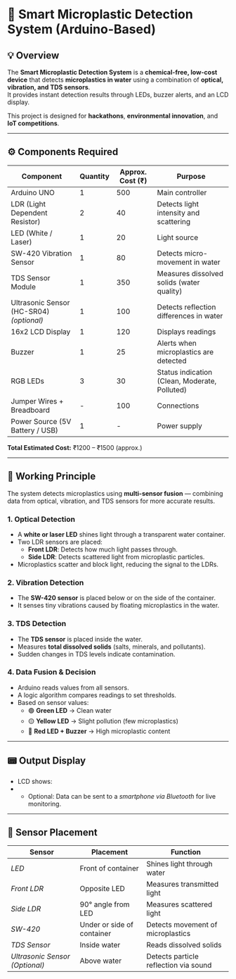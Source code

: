 # 🌊 Smart Microplastic Detection System (Arduino-Based)

## 💡 Overview
The **Smart Microplastic Detection System** is a **chemical-free, low-cost device** that detects **microplastics in water** using a combination of **optical, vibration, and TDS sensors**.  
It provides instant detection results through LEDs, buzzer alerts, and an LCD display.

This project is designed for **hackathons**, **environmental innovation**, and **IoT competitions**.

---

## ⚙️ Components Required

| Component | Quantity | Approx. Cost (₹) | Purpose |
|------------|-----------|------------------|----------|
| Arduino UNO  | 1 | 500 | Main controller |
| LDR (Light Dependent Resistor) | 2 | 40 | Detects light intensity and scattering |
| LED (White / Laser) | 1 | 20 | Light source |
| SW-420 Vibration Sensor | 1 | 80 | Detects micro-movement in water |
| TDS Sensor Module | 1 | 350 | Measures dissolved solids (water quality) |
| Ultrasonic Sensor (HC-SR04) *(optional)* | 1 | 100 | Detects reflection differences in water |
| 16x2 LCD Display | 1 | 120 | Displays readings |
| Buzzer | 1 | 25 | Alerts when microplastics are detected |
| RGB LEDs | 3 | 30 | Status indication (Clean, Moderate, Polluted) |
| Jumper Wires + Breadboard | - | 100 | Connections |
| Power Source (5V Battery / USB) | 1 | - | Power supply |

**Total Estimated Cost:** ₹1200 – ₹1500 (approx.)

---

## 🧠 Working Principle

The system detects microplastics using **multi-sensor fusion** — combining data from optical, vibration, and TDS sensors for more accurate results.

### 1. **Optical Detection**
- A **white or laser LED** shines light through a transparent water container.  
- Two LDR sensors are placed:
  - **Front LDR**: Detects how much light passes through.
  - **Side LDR**: Detects scattered light from microplastic particles.  
- Microplastics scatter and block light, reducing the signal to the LDRs.

### 2. **Vibration Detection**
- The **SW-420 sensor** is placed below or on the side of the container.  
- It senses tiny vibrations caused by floating microplastics in the water.

### 3. **TDS Detection**
- The **TDS sensor** is placed inside the water.  
- Measures **total dissolved solids** (salts, minerals, and pollutants).  
- Sudden changes in TDS levels indicate contamination.

### 4. **Data Fusion & Decision**
- Arduino reads values from all sensors.
- A logic algorithm compares readings to set thresholds.
- Based on sensor values:
  - 🟢 **Green LED** → Clean water  
  - 🟡 **Yellow LED** → Slight pollution (few microplastics)  
  - 🔴 **Red LED + Buzzer** → High microplastic content  

---

## 📟 Output Display
- LCD shows:
- - Optional: Data can be sent to a *smartphone via Bluetooth* for live monitoring.

---

## 🧰 Sensor Placement

| Sensor | Placement | Function |
|---------|------------|----------|
| *LED* | Front of container | Shines light through water |
| *Front LDR* | Opposite LED | Measures transmitted light |
| *Side LDR* | 90° angle from LED | Measures scattered light |
| *SW-420* | Under or side of container | Detects movement of microplastics |
| *TDS Sensor* | Inside water | Reads dissolved solids |
| *Ultrasonic Sensor (Optional)* | Above water | Detects particle reflection via sound |

